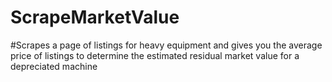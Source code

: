 # ScrapeMarketValue
#Scrapes a page of listings for heavy equipment and gives you the average price of listings to determine the estimated residual market value for a depreciated machine
